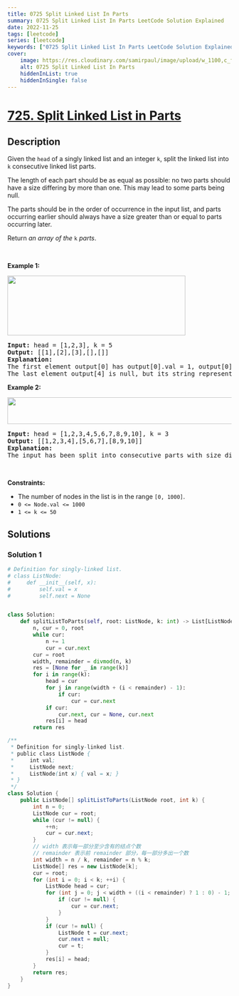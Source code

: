 ```yaml
---
title: 0725 Split Linked List In Parts
summary: 0725 Split Linked List In Parts LeetCode Solution Explained
date: 2022-11-25
tags: [leetcode]
series: [leetcode]
keywords: ["0725 Split Linked List In Parts LeetCode Solution Explained in all languages", "0725 Split Linked List In Parts", "LeetCode", "leetcode solution in Python3 C++ Java Go PHP Ruby Swift TypeScript Rust C# JavaScript C", "GeeksforGeeks", "InterviewBit", "Coding Ninjas", "HackerRank", "HackerEarth", "CodeChef", "TopCoder", "AlgoExpert", "freeCodeCamp", "Codeforces", "GitHub", "AtCoder", "Samir Paul"]
cover:
    image: https://res.cloudinary.com/samirpaul/image/upload/w_1100,c_fit,co_rgb:FFFFFF,l_text:Arial_75_bold:0725 Split Linked List In Parts - Solution Explained/problem-solving.webp
    alt: 0725 Split Linked List In Parts
    hiddenInList: true
    hiddenInSingle: false
---
```



# [725. Split Linked List in Parts](https://leetcode.com/problems/split-linked-list-in-parts)


## Description

<p>Given the <code>head</code> of a singly linked list and an integer <code>k</code>, split the linked list into <code>k</code> consecutive linked list parts.</p>

<p>The length of each part should be as equal as possible: no two parts should have a size differing by more than one. This may lead to some parts being null.</p>

<p>The parts should be in the order of occurrence in the input list, and parts occurring earlier should always have a size greater than or equal to parts occurring later.</p>

<p>Return <em>an array of the </em><code>k</code><em> parts</em>.</p>

<p>&nbsp;</p>
<p><strong class="example">Example 1:</strong></p>
<img alt="" src="https://spcdn.pages.dev/leetcode/problems/0725.Split%20Linked%20List%20in%20Parts/images/split1-lc.jpg" style="width: 400px; height: 134px;" />
<pre>
<strong>Input:</strong> head = [1,2,3], k = 5
<strong>Output:</strong> [[1],[2],[3],[],[]]
<strong>Explanation:</strong>
The first element output[0] has output[0].val = 1, output[0].next = null.
The last element output[4] is null, but its string representation as a ListNode is [].
</pre>

<p><strong class="example">Example 2:</strong></p>
<img alt="" src="https://spcdn.pages.dev/leetcode/problems/0725.Split%20Linked%20List%20in%20Parts/images/split2-lc.jpg" style="width: 600px; height: 60px;" />
<pre>
<strong>Input:</strong> head = [1,2,3,4,5,6,7,8,9,10], k = 3
<strong>Output:</strong> [[1,2,3,4],[5,6,7],[8,9,10]]
<strong>Explanation:</strong>
The input has been split into consecutive parts with size difference at most 1, and earlier parts are a larger size than the later parts.
</pre>

<p>&nbsp;</p>
<p><strong>Constraints:</strong></p>

<ul>
	<li>The number of nodes in the list is in the range <code>[0, 1000]</code>.</li>
	<li><code>0 &lt;= Node.val &lt;= 1000</code></li>
	<li><code>1 &lt;= k &lt;= 50</code></li>
</ul>

## Solutions

### Solution 1

<!-- tabs:start -->

```python
# Definition for singly-linked list.
# class ListNode:
#     def __init__(self, x):
#         self.val = x
#         self.next = None


class Solution:
    def splitListToParts(self, root: ListNode, k: int) -> List[ListNode]:
        n, cur = 0, root
        while cur:
            n += 1
            cur = cur.next
        cur = root
        width, remainder = divmod(n, k)
        res = [None for _ in range(k)]
        for i in range(k):
            head = cur
            for j in range(width + (i < remainder) - 1):
                if cur:
                    cur = cur.next
            if cur:
                cur.next, cur = None, cur.next
            res[i] = head
        return res
```

```java
/**
 * Definition for singly-linked list.
 * public class ListNode {
 *     int val;
 *     ListNode next;
 *     ListNode(int x) { val = x; }
 * }
 */
class Solution {
    public ListNode[] splitListToParts(ListNode root, int k) {
        int n = 0;
        ListNode cur = root;
        while (cur != null) {
            ++n;
            cur = cur.next;
        }
        // width 表示每一部分至少含有的结点个数
        // remainder 表示前 remainder 部分，每一部分多出一个数
        int width = n / k, remainder = n % k;
        ListNode[] res = new ListNode[k];
        cur = root;
        for (int i = 0; i < k; ++i) {
            ListNode head = cur;
            for (int j = 0; j < width + ((i < remainder) ? 1 : 0) - 1; ++j) {
                if (cur != null) {
                    cur = cur.next;
                }
            }
            if (cur != null) {
                ListNode t = cur.next;
                cur.next = null;
                cur = t;
            }
            res[i] = head;
        }
        return res;
    }
}
```

<!-- tabs:end -->

<!-- end -->
